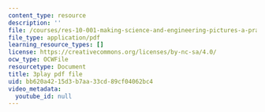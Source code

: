 ```yaml
---
content_type: resource
description: ''
file: /courses/res-10-001-making-science-and-engineering-pictures-a-practical-guide-to-presenting-your-work-spring-2016/bb620a4215d3b7aa33cd89cf04062bc4_AJdBJFlkvpg.pdf
file_type: application/pdf
learning_resource_types: []
license: https://creativecommons.org/licenses/by-nc-sa/4.0/
ocw_type: OCWFile
resourcetype: Document
title: 3play pdf file
uid: bb620a42-15d3-b7aa-33cd-89cf04062bc4
video_metadata:
  youtube_id: null
---
```

